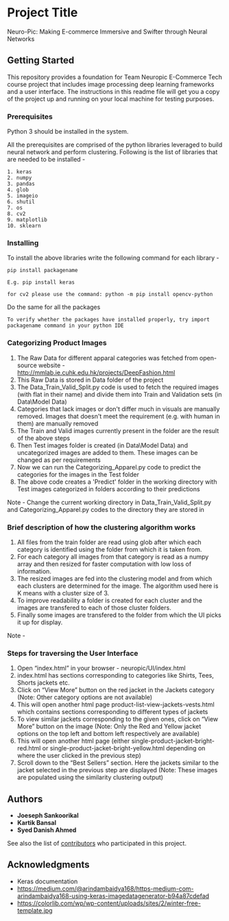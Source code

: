 # Project Title

Neuro-Pic: Making E-commerce Immersive and Swifter through Neural Networks


## Getting Started

This repository provides a foundation for Team Neuropic E-Commerce Tech course project that includes image processing deep learning frameworks and a user interface. The instructions in this readme file will get you a copy of the project up and running on your local machine for testing purposes.

### Prerequisites

Python 3 should be installed in the system.

All the prerequisites are comprised of the python libraries leveraged to build neural network and perform clustering. Following is the list of libraries that are needed to be installed -
```
1. keras
2. numpy
3. pandas
4. glob
5. imageio
6. shutil
7. os
8. cv2
9. matplotlib
10. sklearn

```

### Installing

To install the above libraries write the following command for each library -
```
pip install packagename

E.g. pip install keras

for cv2 please use the command: python -m pip install opencv-python
```

Do the same for all the packages

```
To verify whether the packages have installed properly, try import packagename command in your python IDE
```

### Categorizing Product Images

1. The Raw Data for different apparal categories was fetched from open-source website - http://mmlab.ie.cuhk.edu.hk/projects/DeepFashion.html
2. This Raw Data is stored in Data folder of the project
3. The Data_Train_Valid_Split.py code is used to fetch the required images (with flat in their name) and divide them into Train and Validation sets (in Data\Model Data)
4. Categories that lack images or don't differ much in visuals are manually removed. Images that doesn't meet the requirement (e.g. with human in them) are manually removed
5. The Train and Valid images currently present in the folder are the result of the above steps
6. Then Test images folder is created (in Data\Model Data) and uncategorized images are added to them. These images can be changed as per requirements
7. Now we can run the Categorizing_Apparel.py code to predict the categories for the images in the Test folder
8. The above code creates a 'Predict' folder in the working directory with Test images categorized in folders according to their predictions

Note - Change the current working directory in Data_Train_Valid_Split.py and Categorizing_Apparel.py codes to the directory they are stored in


### Brief description of how the clustering algorithm works

1. All files from the train folder are read using glob after which each category is identified using the folder from which it is taken from.
2. For each category all images from that category is read as a numpy array and then resized for faster computation with low loss of information.
3. The resized images are fed into the clustering model and from which each clusters are determined for the image. The algorithm used here is K means with a cluster size of 3.
4. To improve readability a folder is created for each cluster and the images are transfered to each of those cluster folders.
5. Finally some images are transfered to the folder from which the UI picks it up for display.

Note - 

### Steps for traversing the User Interface

1.	Open “index.html” in your browser - neuropic/UI/index.html
2.	index.html has sections corresponding to categories like Shirts, Tees, Shorts jackets etc.
3.	Click on “View More” button on the red jacket in the Jackets category (Note: Other category options are not available) 
4.	This will open another html page product-list-view-jackets-vests.html which contains sections corresponding to different types of jackets
5.	To view similar jackets corresponding to the given ones, click on “View More” button on the image (Note: Only the Red and Yellow jacket options on the top left and bottom left respectively are available)
6.	This will open another html page (either single-product-jacket-bright-red.html or single-product-jacket-bright-yellow.html depending on where the user clicked in the previous step)
7.	Scroll down to the “Best Sellers” section. Here the jackets similar to the jacket selected in the previous step are displayed (Note: These images are populated using the similarity clustering output) 

## Authors

* **Joeseph Sankoorikal**
* **Kartik Bansal**
* **Syed Danish Ahmed**

See also the list of [contributors](https://github.com/your/project/contributors) who participated in this project.

## Acknowledgments

* Keras documentation
* https://medium.com/@arindambaidya168/https-medium-com-arindambaidya168-using-keras-imagedatagenerator-b94a87cdefad
* https://colorlib.com/wp/wp-content/uploads/sites/2/winter-free-template.jpg

